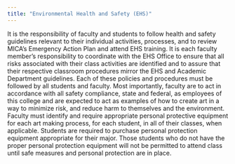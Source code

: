 ```yaml
---
title: "Environmental Health and Safety (EHS)"
---
```


It is the responsibility of faculty and students to follow health and safety guidelines relevant to their individual activities, processes, and to review MICA’s Emergency Action Plan and attend EHS training. It is each faculty member’s responsibility to coordinate with the EHS Office to ensure that all risks associated with their class activities are identified and to assure that their respective classroom procedures mirror the EHS and Academic Department guidelines. Each of these policies and procedures must be followed by all students and faculty. Most importantly, faculty are to act in accordance with all safety compliance, state and federal, as employees of this college and are expected to act as examples of how to create art in a way to minimize risk, and reduce harm to themselves and the environment. Faculty must identify and require appropriate personal protective equipment for each art making process, for each student, in all of their classes, when applicable. Students are required to purchase personal protection equipment appropriate for their major. Those students who do not have the proper personal protection equipment will not be permitted to attend class until safe measures and personal protection are in place.

